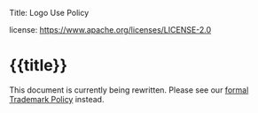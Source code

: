 Title: Logo Use Policy

license: https://www.apache.org/licenses/LICENSE-2.0

# {{title}}

This document is currently being rewritten. Please see our [formal
Trademark Policy](/foundation/marks/) instead.

